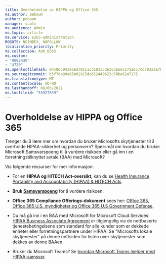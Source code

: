 ```yaml
---
title: Overholdelse av HIPPA og Office 365
ms.author: pebaum
author: pebaum
manager: scotv
ms.audience: Admin
ms.topic: article
ms.service: o365-administration
ROBOTS: NOINDEX, NOFOLLOW
localization_priority: Priority
ms.collection: Adm_O365
ms.custom:
- "9002430"
- "4720"
ms.openlocfilehash: 04c86c943956d70111c3183353e36c6aec275a6c7cc703aaa704de7b16298945
ms.sourcegitcommit: b5f7da89a650d2915dc652449623c78be6247175
ms.translationtype: MT
ms.contentlocale: nb-NO
ms.lasthandoff: 08/05/2021
ms.locfileid: "53927839"
---
```

# <a name="hippa-compliance-and-office-365"></a>Overholdelse av HIPPA og Office 365

Trenger du å lære mer om hvordan du bruker Microsofts skytjenester til å overholde HIPAA-sikkerhet og personvern?  Spørsmål om hvordan du bruker Microsoft Samsvarspoeng til å vurdere risikoen eller gå inn i en forretningstilknyttet avtale (BAA) med Microsoft?  

Vis følgende ressurser for mer informasjon:

- For en **HIPAA og HITECH Act-oversikt**, kan du se [Health Insurance Portability and Accountability (HIPAA) & HITECH Acts](https://docs.microsoft.com/microsoft-365/compliance/offering-hipaa-hitech?view=o365-worldwide).

- **Bruk [Samsvarspoeng](https://docs.microsoft.com/microsoft-365/compliance/offering-hipaa-hitech?view=o365-worldwide#use-microsoft-compliance-score-to-assess-your-risk)** for å vurdere risikoen.

- **Office 365 Compliance Offerings-dokument** sees her: [Office 365, Office 365 U.S. myndigheter og Office 365 U.S Government Defense](https://go.microsoft.com/fwlink/p/?LinkID=2077751).

- Du må gå inn i en BAA med Microsoft for Microsoft Cloud Services: [HIPAA Business Associate Agreement](https://aka.ms/BAA) er tilgjengelig via de nettbaserte tjenestebetingelsene som standard for alle kunder som er dekkede enheter eller forretningspartnere under HIPAA. Se "Microsofts lokale skytjenester" på denne nettsiden for listen over skytjenester som dekkes av denne BAAen.

- Bruker du Microsoft Teams? Se [hvordan Microsoft Teams hjelper med HIPAA-samsvar](https://www.microsoft.com/microsoft-365/blog/2019/04/30/white-paper-microsoft-teams-healthcare-providers-hipaa-compliance/).
